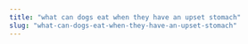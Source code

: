 ```yaml
---
title: "what can dogs eat when they have an upset stomach"
slug: "what-can-dogs-eat-when-they-have-an-upset-stomach"
---
```


